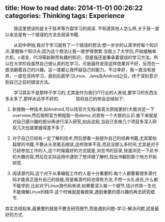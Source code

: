 title: How to read
date: 2014-11-01 00:26:22
categories: Thinking
tags: Experience
---
　　我这里想谈的是关于技术等方面学习的阅读. 不知道其他人怎么样,关于我一直以来总是有一个错误的方法去阅读书籍.　　

　　从初中伊始,我对于学习就有了一个错误的想法:想一步步的认真学好每个知识点,掌握每个知识点;因为这个想法让我一直学得很累.当我上了大学后,开始接触单片机、c语言、PCB等新鲜而有趣的知识，但是我还是秉承着错误的学习方法。所以在大学阶段虽然自己很认真的在学习，可是最终发现这样效果并不好，反而在一直消磨着自己的兴趣。这一度都让我怀疑自己的能力。不过幸好，我一直没有放弃，一直在坚持学习，直到后面学习Linux、Java及Android之后，终于深刻意识到自己之前的错误方法。　　
<!--more-->
　　学习其实不是那样子学习的,尤其是作为我们IT行业的人来说,要学习的东西太多太多了,那样永远学不好的. 　　
　
现将自己的体会总结如下:

1. 新接触一种技术,如Android,可以找官方文档(看英文原版更好)大致浏览一下overview,然后按照官方例程跑一些demo,对其有一个大致的认识.接下来就是对自己感兴趣的部分再进行深入研究,如此这般,当自己多做几个项目多深入研究几次也就掌握得差不多了.

2. 对于自己已经有一定了解的技术,然后想看一些提升自己的经典书籍,尤其那些超厚的书籍,不要从头至尾去细读,这样效率不高,而且没那么多时间,尤其是对于已经参加工作的人,这个时候最好的方式就是,浏览书的目录,快速浏览一下此书的大概内容,然后在实际运用中遇到了想详细了解时,找出书翻到那个地方开始研究.　
　
3. 阅读源代码,这个对于从事编程工作的人是十分重要的.每个人都要看很多源代码才能真正提升自己的技能,但是看源代码也得有方法,不然一头扎进去,什么都不能学到.比如对于Linux源代码来讲,如果要深入每一个细节,估计终其一生也不能理解Linux的精华.这个时候就是看框架,遇到重要的感兴趣的再去研究细节.

其实总结起来,最重要的就是不要去研究细节,而是遇到问题-学习-解决问题,这是最好的方式.　　

